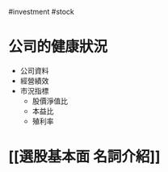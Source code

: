  #investment #stock
# 公司的健康狀況
- 公司資料
- 經營績效
- 市況指標
    - 股價淨值比
    - 本益比
    - 殖利率

# [[選股基本面 名詞介紹]]